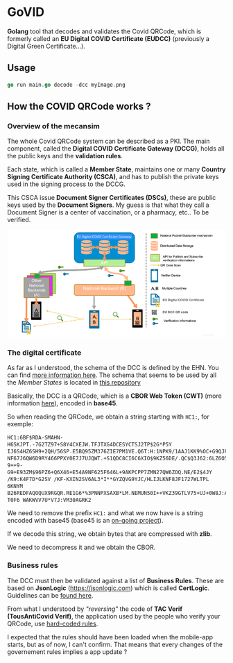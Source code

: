 # GoVID

**Golang** tool that decodes and validates the Covid QRCode, which is formerly called an **EU Digital COVID Certificate (EUDCC)** (previously a Digital Green Certificate...).

## Usage

```go
go run main.go decode -dcc myImage.png
```

## How the COVID QRCode works ?

### Overview of the mecansim

The whole Covid QRCode system can be described as a PKI. The main component, called the **Digital COVID Certificate Gateway (DCCG)**, holds all the public keys and the **validation rules**.

Each state, which is called a **Member State**, maintains one or many **Country Signing Certificate Authority (CSCA)**, and has to publish the private keys used in the signing process to the DCCG.

This CSCA issue **Document Signer Certificates (DSCs)**, these are public keys used by the **Document Signers**. My guess is that what they call a Document Signer is a center of vaccination, or a pharmacy, etc.. To be verified.

![Coop](https://github.com/fallais/govid/blob/master/assets/mecanism_overview.png)

### The digital certificate

As far as I understood, the schema of the DCC is defined by the EHN. You can find [more information here](https://github.com/ehn-dcc-development/hcert-spec). The schema that seems to be used by all the *Member States* is located in [this repository](https://github.com/ehn-dcc-development/ehn-dcc-schema)

Basically, the DCC is a QRCode, which is a **CBOR Web Token (CWT)** (more information [here](https://datatracker.ietf.org/doc/html/rfc8949)), encoded in **base45**.  

So when reading the QRCode, we obtain a string starting with `HC1:`, for exemple:

```
HC1:6BF$RDA-SMAHN-H6SKJPT.-7G2TZ97+S8Y4CXEJW.TFJTXG4DCESYCTSJ2TP$2G*P5Y
IJ6S4HZ6SH9+2QH/56SP.E5BQ95ZM376ZIE7PM1VE.Q6T:H:1NPK9/1AAJ1KK9%OC+G9QJP
NF67J6QW6D9RY466PPXY0E7J7UJQWT.+S1QDC8CI6C6XIO$9KZ56DE/.QC$Q3J62:6LZ6O5
9++9-G9+E93ZM$96PZ6+Q6X46+E54A9NF625F646L+9AKPCPP7ZMN27QW6ZOQ.NE/E2$4JY
/K9:K4F7D*G2SV /KF-KXIN2SV6AL3*I**GYZQVG9YJC/HLIJLKNF8JF1727WLTPL 6KNYM
B26REDFAQOQUX9RGQR.RE1G6*%3PNNPXSAXB*LM.NEMUN50I++VKZ39GTLV75+UJ+0W8J:A
T0F6 WAKWVV7U*V7J:VM30AGRK2
```

We need to remove the prefix `HC1:` and what we now have is a string encoded with base45 (base45 is an [on-going project](https://datatracker.ietf.org/doc/draft-faltstrom-base45/)).

If we decode this string, we obtain bytes that are compressed with **zlib**.

We need to decompress it and we obtain the CBOR.

### Business rules

The DCC must then be validated against a list of **Business Rules**. These are based on **JsonLogic** (https://jsonlogic.com) which is called **CertLogic**. Guidelines can be [found here](ttps://github.com/eu-digital-green-certificates/dgc-business-rules-testdata).

From what I understood by *"reversing"* the code of **TAC Verif (TousAntiCovid Verif)**, the application used by the people who verify your QRCode, use [hard-coded rules](https://gitlab.inria.fr/tousanticovid-verif/tousanticovid-verif-android/-/blob/master/app/src/main/assets/sync/sync_rules.json).

I expected that the rules should have been loaded when the mobile-app starts, but as of now, I can't confirm. That means that every changes of the governement rules implies a app update ?
